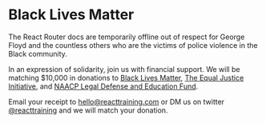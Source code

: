 # Black Lives Matter

The React Router docs are temporarily offline out of respect for George Floyd and the countless others who are the victims of police violence in the Black community.

In an expression of solidarity, join us with financial support. We will be matching $10,000 in donations to [Black Lives Matter](https://secure.actblue.com/donate/ms_blm_homepage_2019), [The Equal Justice Initiative](https://support.eji.org/give/153413/#!/donation/checkout), and [NAACP Legal Defense and Education Fund](https://www.naacpldf.org/).

Email your receipt to hello@reacttraining.com or DM us on twitter [@reacttraining](https://twitter.com/reacttraining) and we will match your donation.
